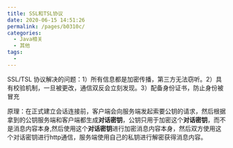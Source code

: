 ```yaml
---
title: SSL和TSL协议
date: 2020-06-15 14:51:26
permalink: /pages/b0310c/
categories: 
  - Java相关
  - 其他
tags: 
  - 
---
```

SSL/TSL 协议解决的问题：1）所有信息都是加密传播，第三方无法窃听。2）具有校验机制，一旦被更改，通信双反会立刻发现。3）配备身份证书，防止身份被冒充

原理：在正式建立会话连接前，客户端会向服务端发起索要公钥的请求，然后根据拿到的公钥服务端和客户端都生成**对话密钥**，公钥只用于加密这个**对话密钥**，而不是消息内容本身,然后使用这个**对话密钥**进行加密消息内容本身，然后双方使用这个对话密钥进行http通信，服务端使用自己的私钥进行解密获得消息内容。

